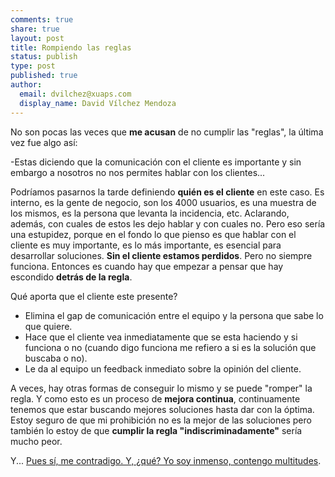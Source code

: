 ```yaml
---
comments: true
share: true
layout: post
title: Rompiendo las reglas
status: publish
type: post
published: true
author:
  email: dvilchez@xuaps.com
  display_name: David Vílchez Mendoza
---
```

No son pocas las veces que **me acusan** de no cumplir las "reglas", la última vez fue algo así:

-Estas diciendo que la comunicación con el cliente es importante y sin embargo a nosotros no nos permites hablar con los clientes...


Podríamos pasarnos la tarde definiendo **quién es el cliente** en este caso. Es interno, es la gente de negocio, son los 4000 usuarios, es una muestra de los mismos, es la persona que levanta la incidencia, etc. Aclarando, además, con cuales de estos les dejo hablar y con cuales no. Pero eso sería una estupidez, porque en el fondo lo que pienso es que hablar con el cliente es muy importante, es lo más importante, es esencial para desarrollar soluciones. **Sin el cliente estamos perdidos**. Pero no siempre funciona. Entonces es cuando hay que empezar a pensar que hay escondido **detrás de la regla**.

Qué aporta que el cliente este presente?

* Elimina el gap de comunicación entre el equipo y la persona que sabe lo que quiere.
* Hace que el cliente vea inmediatamente que se esta haciendo y si funciona o no (cuando digo funciona me refiero a si es la solución que buscaba o no).
* Le da al equipo un feedback inmediato sobre la opinión del cliente.

A veces, hay otras formas de conseguir lo mismo y se puede "romper" la regla. Y como esto es un proceso de **mejora continua**, continuamente tenemos que estar buscando mejores soluciones hasta dar con la óptima. Estoy seguro de que mi prohibición no es la mejor de las soluciones pero también lo estoy de que **cumplir la regla "indiscriminadamente"** sería mucho peor.

Y... [Pues sí, me contradigo. Y, ¿qué? Yo soy inmenso, contengo multitudes](http://en.wikipedia.org/wiki/Walt_Whitman).

